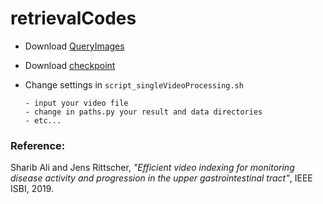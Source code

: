 # retrievalCodes


- Download [QueryImages](https://unioxfordnexus-my.sharepoint.com/:f:/r/personal/engs1903_ox_ac_uk/Documents/retrievedImageFromList/query?csf=1&e=IinIbP)

- Download [checkpoint](https://unioxfordnexus-my.sharepoint.com/:f:/r/personal/engs1903_ox_ac_uk/Documents/retrievedImageFromList/checkpoints?csf=1&e=rKcZ2y)

- Change settings in ``script_singleVideoProcessing.sh``

      - input your video file
      - change in paths.py your result and data directories
      - etc...
    



### Reference:

Sharib Ali and Jens Rittscher, *"Efficient video indexing for monitoring disease activity and progression in the upper gastrointestinal tract"*, IEEE ISBI, 2019.
